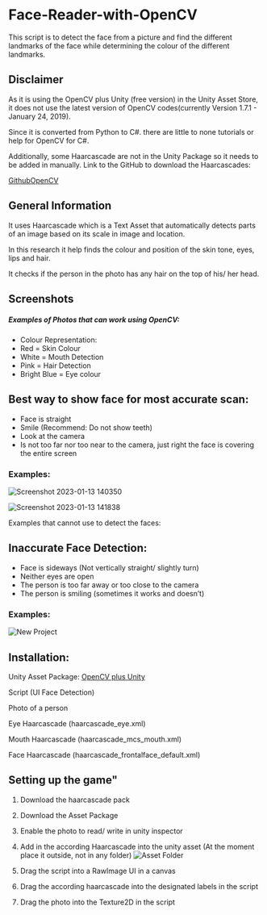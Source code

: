 # Face-Reader-with-OpenCV

This script is to detect the face from a picture and find the different landmarks of the face while determining the colour of the different landmarks.

## Disclaimer
As it is using the OpenCV plus Unity (free version) in the Unity Asset Store, it does not use the latest version of OpenCV codes(currently Version 1.7.1 - January 24, 2019).

Since it is converted from Python to C#. there are little to none tutorials or help for OpenCV for C#.

Additionally, some Haarcascade are not in the Unity Package so it needs to be added in manually.
Link to the GitHub to download the Haarcascades: 

[GithubOpenCV](https://github.com/opencv/opencv/tree/master/data/haarcascades)

## General Information

It uses Haarcascade which is a Text Asset that automatically detects parts of an image based on its scale in image and location.

In this research it help finds the colour and position of the skin tone, eyes, lips and hair.

It checks if the person in the photo has any hair on the top of his/ her head.

## Screenshots

##### Examples of Photos that can work using OpenCV:
- Colour Representation: 
- Red = Skin Colour
- White = Mouth Detection
- Pink = Hair Detection
- Bright Blue = Eye colour

## Best way to show face for most accurate scan:

- Face is straight
- Smile (Recommend: Do not show teeth)
- Look at the camera
- Is not too far nor too near to the camera, just right the face is covering the entire screen
 ### Examples:
![Screenshot 2023-01-13 140350](https://user-images.githubusercontent.com/94235882/212593937-7e9d99f7-4f21-4120-89dc-2529764c6623.png)

![Screenshot 2023-01-13 141838](https://user-images.githubusercontent.com/94235882/212593942-ccce04bf-3970-4856-af41-42cf68f49018.png)

Examples that cannot use to detect the faces:

## Inaccurate Face Detection:

- Face is sideways (Not vertically straight/ slightly turn)
- Neither eyes are open
- The person is too far away or too close to the camera
- The person is smiling (sometimes it works and doesn’t)
 ### Examples:
![New Project](https://user-images.githubusercontent.com/94235882/212596085-b231072c-cdf0-4fc4-8cd5-d26862077ecc.png)

## Installation:

Unity Asset Package: [OpenCV plus Unity](https://assetstore.unity.com/packages/tools/integration/opencv-plus-unity-85928) 

Script (UI Face Detection)

Photo of a person

Eye Haarcascade (haarcascade_eye.xml)

Mouth Haarcascade (haarcascade_mcs_mouth.xml)

Face Haarcascade (haarcascade_frontalface_default.xml)

## Setting up the game"

1. Download the haarcascade pack
2. Download the Asset Package 
3. Enable the photo to read/ write in unity inspector
4. Add in the according Haarcascade into the unity asset (At the moment place it outside, not in any folder)
![Asset Folder](https://user-images.githubusercontent.com/94235882/212603193-831815e8-cb59-4304-bef5-66601b61e6c3.png)

6. Drag the script into a RawImage UI in a canvas
7. Drag the according haarcascade into the designated labels in the script
8. Drag the photo into the Texture2D in the script




